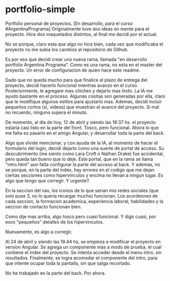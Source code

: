 # portfolio-simple
Portfolio personal de proyectos. [En desarrollo, para el curso #ArgentinaPrograma]
Originalmente tuve dos ideas en mente para el proyecto. Hice dos maquetados distintos, al final me decidi por el actual.

No se porque, claro esta que algo no hice bien, cada vez que modificaba el proyecto no me subia los cambios al repositorio de Github.

Es por eso que decidi crear una nueva rama, llamada "en desarrollo portfolio Argentina Programa". Como es una rama, no esta en el master 
del proyecto. Un error de configuracion de quien hace este readme. 

Dado que no queda mucho para que finalice el plazo de entrega del proyecto, decidi hacerlo funcional mientras avanzo en el curso. 
Posteriormente, le agregare mas chiches y dejarlo mas lindo. La IA me ayudo bastante en el proceso. Algunas cositas son generadas por ella,
claro que le modifique algunos estilos para ajustarlo mas. Ademas, decidi incluir pequeños cortos (si, videos) que muestran el avance del proyecto. 
Si mal no recuerdo, ninguno supera el minuto. 

De momento, al dia de hoy, 12 de abril y siendo las 18:37 hs. el proyecto estaria casi listo en la parte del front. Tosco, pero funcional. 
Ahora lo que me falta es pasarlo en el amigo Angular, y desarrollar toda la parte del back. 

Algo que olvide mencionar, y con ayuda de la IA, al momento de hacer el formulario del login, decidi dejarlo como una suerte de portal de acceso.
Su descubrimiento (me siento como Lara Croft o Nathan Drake) fue accidental, pero queda tan bueno que lo deje. Este portal, que en la rama se 
llama "intro.html" aun falta configurar la parte del acceso al back. Y ademas, no se porque, en la parte del index, hay errores en el codigo que 
me dejan ciertas secciones como hipervinculos y encima no llevan a ningun lugar. Es algo que tengo que corregir. Y urgente!!

En la seccion del nav, los iconos de lo que serian mis redes sociales (que solo puse 3, no lo queria recargar mucho) funcionan.
Los acordeones de cada seccion, la formacion academica, experiencia laboral, habilidades y la seccion de contacto funcionan bien. 

Como dije mas arriba, algo tosco pero cuasi funcional. Y digo cuasi, por esos "pequeños" detalles de los hipervinculos. 

Nuevamente, es algo a corregir.

Al 24 de abril y siendo las 19.44 hs, se empieza a modificar el proyecto en version Angular. Se agrega un componente más a modo de prueba, el cual contiene el index del proyecto. Se intenta acceder desde el menu intro, sin resultados. Finalmente, se logra acomodar el componente del intro, para que intente ocupar toda la pantalla, sin que salga recortado.

No he trabajado en la parte del back. Por ahora. 
